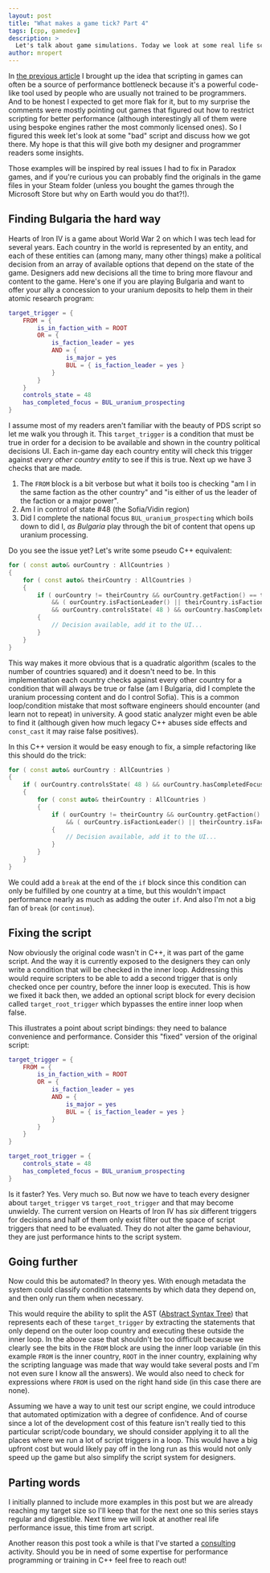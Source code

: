 ```yaml
---
layout: post
title: "What makes a game tick? Part 4"
tags: [cpp, gamedev]
description: > 
  Let's talk about game simulations. Today we look at some real life script performance issues I had to fix.
author: mropert
---
```


In [the previous article](/2025/05/07/making_games_tick_part3/) I brought up the idea that scripting in games can
often be a source of performance bottleneck because it's a powerful code-like tool used by people who are usually
not trained to be programmers. And to be honest I expected to get more flak for it, but to my surprise the comments
were mostly pointing out games that figured out how to restrict scripting for better performance (although interestingly
all of them were using bespoke engines rather the most commonly licensed ones). So I figured this week let's look
at some "bad" script and discuss how we got there. My hope is that this will give both my designer and programmer
readers some insights.

Those examples will be inspired by real issues I had to fix in Paradox games, and if you're curious you can probably
find the originals in the game files in your Steam folder (unless you bought the games through the Microsoft Store but
why on Earth would you do that?!).

## Finding Bulgaria the hard way

Hearts of Iron IV is a game about World War 2 on which I was tech lead for several years. Each country in the world
is represented by an entity, and each of these entities can (among many, many other things) make a political decision
from an array of available options that depend on the state of the game. Designers add new decisions all the time
to bring more flavour and content to the game. Here's one if you are playing Bulgaria and want to offer your ally
a concession to your uranium deposits to help them in their atomic research program:

```lua
target_trigger = {
	FROM = {
        is_in_faction_with = ROOT
        OR = {
            is_faction_leader = yes
            AND = {
                is_major = yes
                BUL = { is_faction_leader = yes }
            }
        }
    }
    controls_state = 48
	has_completed_focus = BUL_uranium_prospecting
}
```

I assume most of my readers aren't familiar with the beauty of PDS script so let me walk you through it. This `target_trigger`
is a condition that must be true in order for a decision to be available and shown in the country political decisions UI.
Each in-game day each country entity will check this trigger against _every other country entity_ to see if this is true.
Next up we have 3 checks that are made.
1. The `FROM` block is a bit verbose but what it boils too is checking "am I in the same faction as the other country" and "is either of us the leader of the faction or a major power".
2. Am I in control of state #48 (the Sofia/Vidin region)
3. Did I complete the national focus `BUL_uranium_prospecting` which boils down to did I, _as Bulgaria_ play through the bit
of content that opens up uranium processing.

Do you see the issue yet? Let's write some pseudo C++ equivalent:

```cpp
for ( const auto& ourCountry : AllCountries )
{
    for ( const auto& theirCountry : AllCountries )
    {
        if ( ourCountry != theirCountry && ourCountry.getFaction() == theirCountry.getFaction()
            && ( ourCountry.isFactionLeader() || theirCountry.isFactionLeader() )
            && ourCountry.controlsState( 48 ) && ourCountry.hasCompletedFocus( "BUL_uranium_processing" ) )
        {
            // Decision available, add it to the UI...
        }
    }
}
```

This way makes it more obvious that is a quadratic algorithm (scales to the number of countries squared) and it doesn't need to be.
In this implementation each country checks against every other country for a condition that will always be true or false (am I Bulgaria,
did I complete the uranium processing content and do I control Sofia). This is a common loop/condition mistake that most software engineers
should encounter (and learn not to repeat) in university. A good static analyzer might even be able to find it
(although given how much legacy C++ abuses side effects and `const_cast` it may raise false positives).

In this C++ version it would be easy enough to fix, a simple refactoring like this should do the trick:

```cpp
for ( const auto& ourCountry : AllCountries )
{
    if ( ourCountry.controlsState( 48 ) && ourCountry.hasCompletedFocus( "BUL_uranium_processing" ) )
    {
        for ( const auto& theirCountry : AllCountries )
        {
            if ( ourCountry != theirCountry && ourCountry.getFaction() == theirCountry.getFaction()
                && ( ourCountry.isFactionLeader() || theirCountry.isFactionLeader() ) )
            {
                // Decision available, add it to the UI...
            }
        }
    }
}
```

We could add a `break` at the end of the `if` block since this condition can only be fulfilled by one country at
a time, but this wouldn't impact performance nearly as much as adding the outer `if`. And also I'm not a big fan of `break`
(or `continue`).

## Fixing the script

Now obviously the original code wasn't in C++, it was part of the game script. And the way it is currently exposed
to the designers they can only write a condition that will be checked in the inner loop. Addressing this would require
scripters to be able to add a second trigger that is only checked once per country, before the inner loop is executed.
This is how we fixed it back then, we added an optional script block for every decision called `target_root_trigger`
which bypasses the entire inner loop when false.

This illustrates a point about script bindings: they need to balance convenience and performance. Consider this "fixed"
version of the original script:

```lua
target_trigger = {
	FROM = {
        is_in_faction_with = ROOT
        OR = {
            is_faction_leader = yes
            AND = {
                is_major = yes
                BUL = { is_faction_leader = yes }
            }
        }
    }
}

target_root_trigger = {
    controls_state = 48
	has_completed_focus = BUL_uranium_prospecting
}
```

Is it faster? Yes. Very much so. But now we have to teach every designer about `target_trigger` vs `target_root_trigger` and that
may become unwieldy. The current version on Hearts of Iron IV has _six_ different triggers for decisions and half of them only exist filter out
the space of script triggers that need to be evaluated. They do not alter the game behaviour, they are just performance
hints to the script system.

## Going further

Now could this be automated? In theory yes. With enough metadata the system could classify condition statements by which data
they depend on, and then only run them when necessary.

This would require the ability to split the AST ([Abstract Syntax Tree](https://en.wikipedia.org/wiki/Abstract_syntax_tree))
that represents each of these `target_trigger` by extracting the statements that only depend on the outer loop country and executing these
outside the inner loop. In the above case that shouldn't be too difficult because we clearly see the bits in the `FROM` block are
using the inner loop variable (in this example `FROM` is the inner country, `ROOT` in the inner country, explaining
why the scripting language was made that way would take several posts and I'm not even sure I know all the answers). We would
also need to check for expressions where `FROM` is used on the right hand side (in this case there are none).

Assuming we have a way to unit test our script engine, we could introduce that automated optimization with a degree of confidence.
And of course since a lot of the development cost of this feature isn't really tied to this particular script/code boundary, we
should consider applying it to all the places where we run a lot of script triggers in a loop. This would have a big upfront cost
but would likely pay off in the long run as this would not only speed up the game but also simplify the script system for
designers.

## Parting words

I initially planned to include more examples in this post but we are already reaching my target size so I'll keep that for the
next one so this series stays regular and digestible. Next time we will look at another real life performance issue, this time
from art script.

Another reason this post took a while is that I've started a [consulting](/consulting) activity. Should you be in need of some
expertise for performance programming or training in C++ feel free to reach out!
